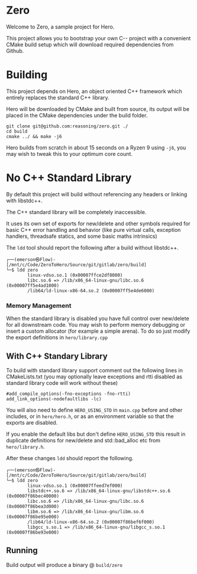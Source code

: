 # Zero

Welcome to Zero, a sample project for Hero.

This project allows you to bootstrap your own C-- project with a convenient CMake build setup which will download required dependencies from Github.

# Building

This project depends on Hero, an object oriented C++ framework which entirely replaces the standard C++ library.

Hero will be downloaded by CMake and built from source, its output will be placed in the CMake dependencies under the build folder.


```
git clone git@github.com:reasoning/zero.git ./
cd build
cmake ../ && make -j6
```

Hero builds from scratch in about 15 seconds on a Ryzen 9 using `-j6`, you may wish to tweak this to your optimum core count.

# No C++ Standard Library

By default this project will build without referencing any headers or linking with libstdc++.

The C++ standard library will be completely inaccessible.

It uses its own set of exports for new/delete and other symbols required for basic C++ error handling and behavior (like pure virtual calls, exception handlers, threadsafe statics, and some basic maths intrinsics)

The `ldd` tool should report the following after a build without libstdc++.

```
┌──(emerson㉿Flow)-[/mnt/c/Code/ZeroToHero/Source/git/gitlab/zero/build]
└─$ ldd zero
        linux-vdso.so.1 (0x00007ffce2df8000)
        libc.so.6 => /lib/x86_64-linux-gnu/libc.so.6 (0x00007ff5e4ad1000)
        /lib64/ld-linux-x86-64.so.2 (0x00007ff5e4de6000)
```
### Memory Management

When the standard library is disabled you have full control over new/delete for all downstream code.  You may wish to perform memory debugging or insert a custom allocator (for example a simple arena).  To do so just modify the export definitions in `hero/library.cpp`

## With C++ Standary Library

To build with standard library support comment out the 
following lines in CMakeLists.txt (you may optionally leave
exceptions and rtti disabled as standard library code will
work without these)

```
#add_compile_options(-fno-exceptions -fno-rtti)
add_link_options(-nodefaultlibs -lc)
```

You will also need to define `HERO_USING_STD` in `main.cpp` before and other includes, or in `hero/hero.h`, or as an environment variable so that the exports are disabled.

If you enable the default libs but don't define `HERO_USING_STD` this result in duplicate definitions for new/delete and std::bad_alloc etc from `hero/library.h`.


After these changes `ldd` should report the following.

```
┌──(emerson㉿Flow)-[/mnt/c/Code/ZeroToHero/Source/git/gitlab/zero/build]
└─$ ldd zero
        linux-vdso.so.1 (0x00007ffeed7ef000)
        libstdc++.so.6 => /lib/x86_64-linux-gnu/libstdc++.so.6 (0x00007f86bec40000)
        libc.so.6 => /lib/x86_64-linux-gnu/libc.so.6 (0x00007f86bea3d000)
        libm.so.6 => /lib/x86_64-linux-gnu/libm.so.6 (0x00007f86be95e000)
        /lib64/ld-linux-x86-64.so.2 (0x00007f86bef6f000)
        libgcc_s.so.1 => /lib/x86_64-linux-gnu/libgcc_s.so.1 (0x00007f86be93e000)
```


## Running

Build output will produce a binary @ `build/zero`